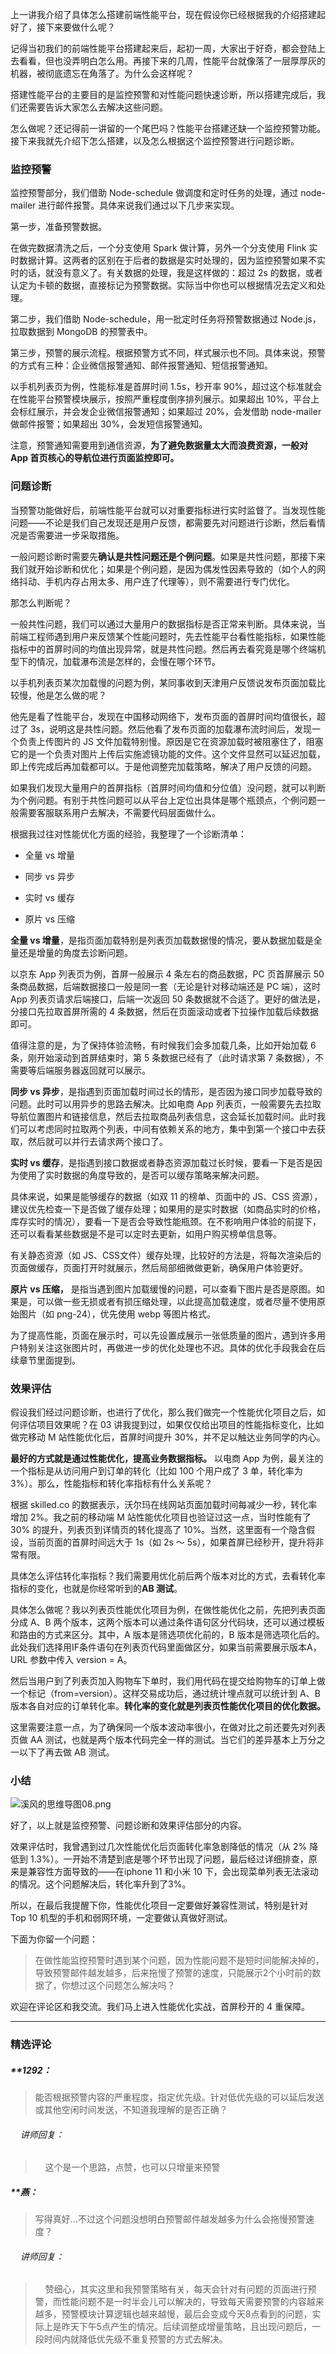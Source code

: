 <p data-nodeid="569" class="">上一讲我介绍了具体怎么搭建前端性能平台，现在假设你已经根据我的介绍搭建起好了，接下来要做什么呢？</p>
<p data-nodeid="570">记得当初我们的前端性能平台搭建起来后，起初一周，大家出于好奇，都会登陆上去看看，但也没弄明白怎么用。再接下来的几周，性能平台就像落了一层厚厚灰的机器，被彻底遗忘在角落了。为什么会这样呢？</p>
<p data-nodeid="571">搭建性能平台的主要目的是监控预警和对性能问题快速诊断，所以搭建完成后，我们还需要告诉大家怎么去解决这些问题。</p>
<p data-nodeid="572">怎么做呢？还记得前一讲留的一个尾巴吗？性能平台搭建还缺一个监控预警功能。接下来我就先介绍下怎么搭建，以及怎么根据这个监控预警进行问题诊断。</p>
<h3 data-nodeid="573">监控预警</h3>
<p data-nodeid="574">监控预警部分，我们借助 Node-schedule 做调度和定时任务的处理，通过 node-mailer 进行邮件报警。具体来说我们通过以下几步来实现。</p>
<p data-nodeid="575">第一步，准备预警数据。</p>
<p data-nodeid="576">在做完数据清洗之后，一个分支使用 Spark 做计算，另外一个分支使用 Flink 实时数据计算。这两者的区别在于后者的数据是实时处理的，因为监控预警如果不实时的话，就没有意义了。有关数据的处理，我是这样做的：超过 2s 的数据，或者认定为卡顿的数据，直接标记为预警数据。实际当中你也可以根据情况去定义和处理。</p>
<p data-nodeid="577">第二步，我们借助 Node-schedule，用一批定时任务将预警数据通过 Node.js，拉取数据到 MongoDB 的预警表中。</p>
<p data-nodeid="578">第三步，预警的展示流程。根据预警方式不同，样式展示也不同。具体来说，预警的方式有三种：企业微信报警通知、邮件报警通知、短信报警通知。</p>
<p data-nodeid="579">以手机列表页为例，性能标准是首屏时间 1.5s，秒开率 90%，超过这个标准就会在性能平台预警模块展示，按照严重程度倒序排列展示。如果超出 10%，平台上会标红展示，并会发企业微信报警通知；如果超过 20%，会发借助 node-mailer 做邮件报警；如果超出 30%，会发短信报警通知。</p>
<p data-nodeid="580">注意，预警通知需要用到通信资源，<strong data-nodeid="639">为了避免数据量太大而浪费资源，一般对 App 首页核心的导航位进行页面监控即可。</strong></p>
<h3 data-nodeid="581">问题诊断</h3>
<p data-nodeid="582">当预警功能做好后，前端性能平台就可以对重要指标进行实时监督了。当发现性能问题——不论是我们自己发现还是用户反馈，都需要先对问题进行诊断，然后看情况是否需要进一步采取措施。</p>
<p data-nodeid="583">一般问题诊断时需要先<strong data-nodeid="647">确认是共性问题还是个例问题</strong>。如果是共性问题，那接下来我们就开始诊断和优化；如果是个例问题，是因为偶发性因素导致的（如个人的网络抖动、手机内存占用太多、用户连了代理等），则不需要进行专门优化。</p>
<p data-nodeid="584">那怎么判断呢？</p>
<p data-nodeid="585">一般共性问题，我们可以通过大量用户的数据指标是否正常来判断。具体来说，当前端工程师遇到用户来反馈某个性能问题时，先去性能平台看性能指标，如果性能指标中的首屏时间的均值出现异常，就是共性问题。然后再去看究竟是哪个终端机型下的情况，加载瀑布流是怎样的，会慢在哪个环节。</p>
<p data-nodeid="586">以手机列表页某次加载慢的问题为例，某同事收到天津用户反馈说发布页面加载比较慢，他是怎么做的呢？</p>
<p data-nodeid="587">他先是看了性能平台，发现在中国移动网络下，发布页面的首屏时间均值很长，超过了 3s，说明这是共性问题。然后他看了发布页面的加载瀑布流时间后，发现一个负责上传图片的 JS 文件加载特别慢。原因是它在资源加载时被阻塞住了，阻塞它的是一个负责对图片上传后实施滤镜功能的文件。这个文件显然可以延迟加载，即上传完成后再加载都可以。于是他调整完加载策略，解决了用户反馈的问题。</p>
<p data-nodeid="588">如果我们发现大量用户的首屏指标（首屏时间均值和分位值）没问题，就可以判断为个例问题。有别于共性问题可以从平台上定位出具体是哪个瓶颈点，个例问题一般需要客服联系用户去解决，不需要代码层面做什么。</p>
<p data-nodeid="589">根据我过往对性能优化方面的经验，我整理了一个诊断清单：</p>
<ul data-nodeid="590">
<li data-nodeid="591">
<p data-nodeid="592">全量 vs 增量</p>
</li>
<li data-nodeid="593">
<p data-nodeid="594">同步 vs 异步</p>
</li>
<li data-nodeid="595">
<p data-nodeid="596">实时 vs 缓存</p>
</li>
<li data-nodeid="597">
<p data-nodeid="598">原片 vs 压缩</p>
</li>
</ul>
<p data-nodeid="599"><strong data-nodeid="662">全量 vs 增量</strong>，是指页面加载特别是列表页加载数据慢的情况，要从数据加载是全量还是增量的角度去诊断问题。</p>
<p data-nodeid="600">以京东 App 列表页为例，首屏一般展示 4 条左右的商品数据，PC 页首屏展示 50 条商品数据，后端数据接口一般是同一套（无论是针对移动端还是 PC 端），这时 App 列表页请求后端接口，后端一次返回 50 条数据就不合适了。更好的做法是，分接口先拉取首屏所需的 4 条数据，然后在页面滚动或者下拉操作加载后续数据即可。</p>
<p data-nodeid="601">值得注意的是，为了保持体验流畅，有时候我们会多加载几条，比如开始加载 6 条，刚开始滚动到首屏结束时，第 5 条数据已经有了（此时请求第 7 条数据），不需要等后端服务器返回就可以展示。</p>
<p data-nodeid="602"><strong data-nodeid="669">同步 vs 异步</strong>，是指遇到页面加载时间过长的情形，是否因为接口同步加载导致的问题。此时可以用异步的思路去解决。比如电商 App 列表页，一般需要先去拉取导航位置图片和链接信息，然后去拉取商品列表信息，这会延长加载时间。此时我们可以考虑同时拉取两个列表，中间有依赖关系的地方，集中到第一个接口中去获取，然后就可以并行去请求两个接口了。</p>
<p data-nodeid="603"><strong data-nodeid="674">实时 vs 缓存</strong>，是指遇到接口数据或者静态资源加载过长时候，要看一下是否是因为使用了实时数据的角度导致的，是否可以缓存策略来解决问题。</p>
<p data-nodeid="604">具体来说，如果是能够缓存的数据（如双 11 的榜单、页面中的 JS、CSS 资源），建议优先检查一下是否做了缓存处理；如果用的是实时数据（如商品实时的价格，库存实时的情况），要看一下是否会导致性能瓶颈。在不影响用户体验的前提下，还可以看看某些数据是不是可以定时去更新，如用户购买榜单信息等。</p>
<p data-nodeid="605">有关静态资源（如 JS、CSS文件）缓存处理，比较好的方法是，将每次渲染后的页面做缓存，页面打开时就展示，然后局部细微做更新，确保用户体验更好。</p>
<p data-nodeid="606"><strong data-nodeid="681">原片 vs 压缩，</strong> 是指当遇到图片加载缓慢的问题，可以查看下图片是否是原图。如果是，可以做一些无损或者有损压缩处理，以此提高加载速度，或者尽量不使用原始图片（如 png-24），优先使用 webp 等图片格式。</p>
<p data-nodeid="607">为了提高性能，页面在展示时，可以先设置成展示一张低质量的图片，遇到许多用户特别关注这张图片时，再做进一步的优化处理也不迟。具体的优化手段我会在后续章节里面提到。</p>
<h3 data-nodeid="608">效果评估</h3>
<p data-nodeid="609">假设我们经过问题诊断，也进行了优化，那么我们做完一个性能优化项目之后，如何评估项目效果呢？在 03 讲我提到过，如果仅仅给出项目的性能指标变化，比如做完移动 M 站性能优化后，首屏时间提升 30%，并不足以触达业务同学的内心。</p>
<p data-nodeid="610"><strong data-nodeid="689">最好的方式就是通过性能优化，提高业务数据指标。</strong> 以电商 App 为例，最关注的一个指标是从访问用户到订单的转化（比如 100 个用户成了 3 单，转化率为 3%）。那么，性能指标和转化率指标有什么关系呢？</p>
<p data-nodeid="611">根据 skilled.co 的数据表示，沃尔玛在线网站页面加载时间每减少一秒，转化率增加 2%。我之前的移动端 M 站性能优化项目也验证过这一点，当时性能有了 30% 的提升，列表页到详情页的转化提高了 10%。当然，这里面有一个隐含假设，当前页面的首屏时间远大于 1s（如 2s ～ 5s），如果首屏已经秒开，提升将非常有限。</p>
<p data-nodeid="612">具体怎么评估转化率指标？我们需要用优化前后两个版本对比的方式，去看转化率指标的变化，也就是你经常听到的<strong data-nodeid="696">AB 测试</strong>。</p>
<p data-nodeid="613">具体怎么做呢？我以列表页性能优化项目为例，在做性能优化之前，先把列表页面分成 A、B 两个版本，这两个版本可以通过条件语句区分代码块，还可以通过模板和路由的方式来区分。其中，A 版本是筛选项优化前的，B 版本是筛选项化后的。此处我们选择用IF条件语句在列表页代码里面做区分，如果当前需要展示版本A，URL 参数中传入 version = A。</p>
<p data-nodeid="614">然后当用户到了列表页加入购物车下单时，我们用代码在提交给购物车的订单上做一个标记（from=version）。这样交易成功后，通过统计埋点就可以统计到 A、B 版本各自对应的订单转化率。<strong data-nodeid="702">转化率的变化就是列表页性能优化项目的优化数据。</strong></p>
<p data-nodeid="615">这里需要注意一点，为了确保同一个版本波动率很小，在做对比之前还要先对列表页做 AA 测试，也就是两个版本代码完全一样的测试。当它们的差异基本上万分之一以下了再去做 AB 测试。</p>
<h3 data-nodeid="857">小结</h3>
<p data-nodeid="858" class=""><img src="https://s0.lgstatic.com/i/image6/M00/1E/3F/Cgp9HWBQe5yAQvIlAAJDg3d_sIo274.png" alt="溪风的思维导图08.png" data-nodeid="862"></p>

<p data-nodeid="712">好了，以上就是监控预警、问题诊断和效果评估部分的内容。</p>


<p data-nodeid="618">效果评估时，我曾遇到过几次性能优化后页面转化率急剧降低的情况（从 2% 降低到 1.3%）。一开始不清楚到底是哪个环节出现了问题，最后经过详细排查，原来是兼容性方面导致的——在iphone 11 和小米 10 下，会出现菜单列表无法滚动的情况。这个问题解决后，转化率升到了3%。</p>
<p data-nodeid="619">所以，在最后我提醒下你，性能优化项目一定要做好兼容性测试，特别是针对 Top 10 机型的手机和弱网环境，一定要做认真做好测试。</p>
<p data-nodeid="620">下面为你留一个问题：</p>
<blockquote data-nodeid="621">
<p data-nodeid="622">在做性能监控预警时遇到某个问题，因为性能问题不是短时间能解决掉的，导致预警邮件越发越多，后来拖慢了预警的速度，只能展示2个小时前的数据了，你想过这个问题怎么解决吗？</p>
</blockquote>
<p data-nodeid="623" class="">欢迎在评论区和我交流。我们马上进入性能优化实战，首屏秒开的 4 重保障。</p>

---

### 精选评论

##### **1292：
> 能否根据预警内容的严重程度，指定优先级。针对低优先级的可以延后发送或其他空闲时间发送，不知道我理解的是否正确？

 ###### &nbsp;&nbsp;&nbsp; 讲师回复：
> &nbsp;&nbsp;&nbsp; 这个是一个思路，点赞，也可以只增量来预警

##### **燕：
> 写得真好...不过这个问题没想明白预警邮件越发越多为什么会拖慢预警速度？

 ###### &nbsp;&nbsp;&nbsp; 讲师回复：
> &nbsp;&nbsp;&nbsp; 赞细心，其实这里和我预警策略有关，每天会针对有问题的页面进行预警，而性能问题不是一时半会儿可以解决的，导致每天需要预警的内容越来越多，预警模块计算逻辑也越来越慢，最后会变成今天8点看到的问题，实际上是昨天下午5点产生的情况。后续调整成增量策略，且出现问题后，一段时间内就降低优先级不重复预警的方式去解决。


